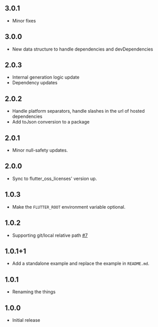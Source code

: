 ## 3.0.1

- Minor fixes

## 3.0.0

- New data structure to handle dependencies and devDependencies

## 2.0.3

- Internal generation logic update
- Dependency updates

## 2.0.2

- Handle platform separators, handle slashes in the url of hosted dependencies
- Add toJson conversion to a package

## 2.0.1

- Minor null-safety updates.

## 2.0.0

- Sync to flutter_oss_licenses' version up.

## 1.0.3

- Make the `FLUTTER_ROOT` environment variable optional.

## 1.0.2

- Supporting git/local relative path [#7](https://github.com/espresso3389/flutter_oss_licenses/issues/7)

## 1.0.1+1

- Add a standalone example and replace the example in `README.md`.

## 1.0.1

- Renaming the things

## 1.0.0

- Initial release
